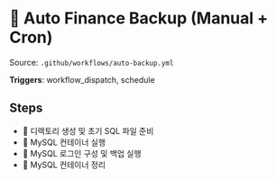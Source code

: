 # 🔁 Auto Finance Backup (Manual + Cron)

Source: `.github/workflows/auto-backup.yml`

**Triggers**: workflow_dispatch, schedule

## Steps
- 📁 디렉토리 생성 및 초기 SQL 파일 준비
- 🐬 MySQL 컨테이너 실행
- 🔐 MySQL 로그인 구성 및 백업 실행
- 🧹 MySQL 컨테이너 정리
